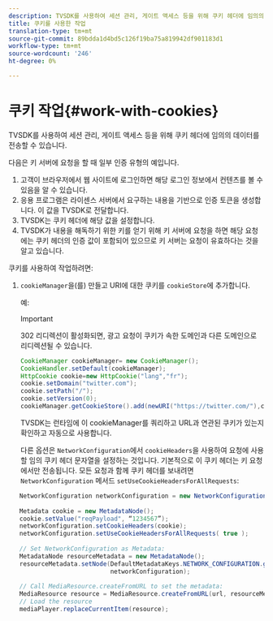 ```yaml
---
description: TVSDK를 사용하여 세션 관리, 게이트 액세스 등을 위해 쿠키 헤더에 임의의 데이터를 전송할 수 있습니다.
title: 쿠키를 사용한 작업
translation-type: tm+mt
source-git-commit: 89bdda1d4bd5c126f19ba75a819942df901183d1
workflow-type: tm+mt
source-wordcount: '246'
ht-degree: 0%

---
```



# 쿠키 작업{#work-with-cookies}

TVSDK를 사용하여 세션 관리, 게이트 액세스 등을 위해 쿠키 헤더에 임의의 데이터를 전송할 수 있습니다.

다음은 키 서버에 요청을 할 때 일부 인증 유형의 예입니다.

1. 고객이 브라우저에서 웹 사이트에 로그인하면 해당 로그인 정보에서 컨텐츠를 볼 수 있음을 알 수 있습니다.
1. 응용 프로그램은 라이센스 서버에서 요구하는 내용을 기반으로 인증 토큰을 생성합니다. 이 값을 TVSDK로 전달합니다.
1. TVSDK는 쿠키 헤더에 해당 값을 설정합니다.
1. TVSDK가 내용을 해독하기 위한 키를 얻기 위해 키 서버에 요청을 하면 해당 요청에는 쿠키 헤더의 인증 값이 포함되어 있으므로 키 서버는 요청이 유효하다는 것을 알고 있습니다.

쿠키를 사용하여 작업하려면:

1. `cookieManager`을(를) 만들고 URI에 대한 쿠키를 `cookieStore`에 추가합니다.

   예:

   >[!IMPORTANT]
   >
   >302 리디렉션이 활성화되면, 광고 요청이 쿠키가 속한 도메인과 다른 도메인으로 리디렉션될 수 있습니다.

   ```java
   CookieManager cookieManager= new CookieManager(); 
   CookieHandler.setDefault(cookieManager);  
   HttpCookie cookie=new HttpCookie("lang","fr"); 
   cookie.setDomain("twitter.com");  
   cookie.setPath("/"); 
   cookie.setVersion(0); 
   cookieManager.getCookieStore().add(newURI("https://twitter.com/"),cookie);
   ```

   TVSDK는 런타임에 이 cookieManager를 쿼리하고 URL과 연관된 쿠키가 있는지 확인하고 자동으로 사용합니다.

   다른 옵션은 `NetworkConfiguration`에서 `cookieHeaders`을 사용하여 요청에 사용할 임의 쿠키 헤더 문자열을 설정하는 것입니다. 기본적으로 이 쿠키 헤더는 키 요청에서만 전송됩니다. 모든 요청과 함께 쿠키 헤더를 보내려면 `NetworkConfiguration` 메서드 `setUseCookieHeadersForAllRequests`:

```java
   NetworkConfiguration networkConfiguration = new NetworkConfiguration(); 
    
   Metadata cookie = new MetadataNode(); 
   cookie.setValue("reqPayload", “1234567”); 
   networkConfiguration.setCookieHeaders(cookie); 
   networkConfiguration.setUseCookieHeadersForAllRequests( true ); 
    
   // Set NetworkConfiguration as Metadata:                                                                   
   MetadataNode resourceMetadata = new MetadataNode(); 
   resourceMetadata.setNode(DefaultMetadataKeys.NETWORK_CONFIGURATION.getValue(),  
                            networkConfiguration); 
    
   // Call MediaResource.createFromURL to set the metadata: 
   MediaResource resource = MediaResource.createFromURL(url, resourceMetadata); 
   // Load the resource 
   mediaPlayer.replaceCurrentItem(resource);
```
